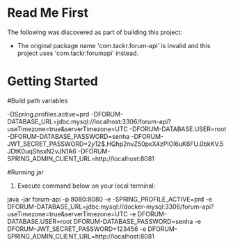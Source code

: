 # Read Me First
The following was discovered as part of building this project:

* The original package name 'com.tackr.forum-api' is invalid and this project uses 'com.tackr.forumapi' instead.

# Getting Started

#Build path variables

-DSpring.profiles.active=prd
-DFORUM-DATABASE_URL=jdbc:mysql://localhost:3306/forum-api?useTimezone=true&serverTimezone=UTC
-DFORUM-DATABASE.USER=root
-DFORUM-DATABASE_PASSWORD=senha
-DFORUM-JWT_SECRET_PASSWORD=$2y$12$.HQhp2nvZ50pxX4zPIOl6uK6FU.0bkKV.5JDtK0uqShsxN2vJN1A6
-DFORUM-SPRING_ADMIN_CLIENT_URL=http://localhost:8081

#Running jar
1. Execute command below on your local terminal:

java -jar forum-api -p 8080:8080 -e -SPRING_PROFILE_ACTIVE=prd -e DFORUM-DATABASE_URL=jdbc:mysql://docker-mysql:3306/forum-api?useTimezone=true&serverTimezone=UTC -e DFORUM-DATABASE.USER=root DFORUM-DATABASE_PASSWORD=senha -e DFORUM-JWT_SECRET_PASSWORD=123456 -e DFORUM-SPRING_ADMIN_CLIENT_URL=http://localhost:8081